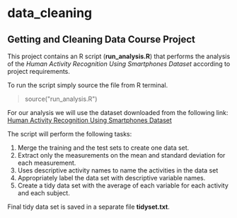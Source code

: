 # data_cleaning
## Getting and Cleaning Data Course Project

This project contains an R script (**run_analysis.R**) that performs the analysis of the
*Human Activity Recognition Using Smartphones Dataset* according to project requirements.

To run the script simply source the file from R terminal.

> source("run_analysis.R")

For our analysis we will use the dataset downloaded from the following link:
[Human Activity Recognition Using Smartphones Dataset](https://d396qusza40orc.cloudfront.net/getdata%2Fprojectfiles%2FUCI%20HAR%20Dataset.zip)

The script will perform the following tasks:

1. Merge the training and the test sets to create one data set.
2. Extract only the measurements on the mean and standard deviation for each measurement.
3. Uses descriptive activity names to name the activities in the data set
4. Appropriately label the data set with descriptive variable names.
5. Create a tidy data set with the average of each variable for each activity and each subject.

Final tidy data set is saved in a separate file **tidyset.txt**.
